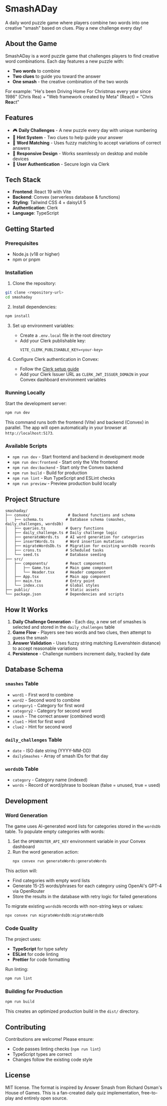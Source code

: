 # SmashADay

A daily word puzzle game where players combine two words into one creative "smash" based on clues. Play a new challenge every day!

## About the Game

SmashADay is a word puzzle game that challenges players to find creative word combinations. Each day features a new puzzle with:

- **Two words** to combine
- **Two clues** to guide you toward the answer
- **One smash** - the creative combination of the two words

For example: "He's been Driving Home For Christmas every year since 1986" (Chris Rea) + "Web framework created by Meta" (React) = "Chris **Rea**ct"

## Features

- 🎮 **Daily Challenges** - A new puzzle every day with unique numbering
- 🎯 **Hint System** - Two clues to help guide your answer
- 🔄 **Word Matching** - Uses fuzzy matching to accept variations of correct answers
- 📱 **Responsive Design** - Works seamlessly on desktop and mobile devices
- 🔐 **User Authentication** - Secure login via Clerk

## Tech Stack

- **Frontend**: React 19 with Vite
- **Backend**: Convex (serverless database & functions)
- **Styling**: Tailwind CSS 4 + daisyUI 5
- **Authentication**: Clerk
- **Language**: TypeScript

## Getting Started

### Prerequisites

- Node.js (v18 or higher)
- npm or pnpm

### Installation

1. Clone the repository:
```bash
git clone <repository-url>
cd smashaday
```

2. Install dependencies:
```bash
npm install
```

3. Set up environment variables:
   - Create a `.env.local` file in the root directory
   - Add your Clerk publishable key:
     ```
     VITE_CLERK_PUBLISHABLE_KEY=<your-key>
     ```

4. Configure Clerk authentication in Convex:
   - Follow the [Clerk setup guide](https://docs.convex.dev/auth/clerk#get-started)
   - Add your Clerk Issuer URL as `CLERK_JWT_ISSUER_DOMAIN` in your Convex dashboard environment variables

### Running Locally

Start the development server:

```bash
npm run dev
```

This command runs both the frontend (Vite) and backend (Convex) in parallel. The app will open automatically in your browser at `http://localhost:5173`.

### Available Scripts

- `npm run dev` - Start frontend and backend in development mode
- `npm run dev:frontend` - Start only the Vite frontend
- `npm run dev:backend` - Start only the Convex backend
- `npm run build` - Build for production
- `npm run lint` - Run TypeScript and ESLint checks
- `npm run preview` - Preview production build locally

## Project Structure

```
smashaday/
├── convex/                 # Backend functions and schema
│   ├── schema.ts          # Database schema (smashes, daily_challenges, wordsDb)
│   ├── queries.ts         # Query functions
│   ├── daily_challenge.ts # Daily challenge logic
│   ├── generateWords.ts   # AI word generation for categories
│   ├── insertWords.ts     # Word insertion mutations
│   ├── migrateWordsDb.ts  # Migration for existing wordsDb records
│   ├── crons.ts           # Scheduled tasks
│   └── seed.ts            # Database seeding
├── src/
│   ├── components/        # React components
│   │   ├── Game.tsx       # Main game component
│   │   └── Header.tsx     # Header component
│   ├── App.tsx            # Main app component
│   ├── main.tsx           # Entry point
│   └── index.css          # Global styles
├── public/                # Static assets
└── package.json           # Dependencies and scripts
```

## How It Works

1. **Daily Challenge Generation** - Each day, a new set of smashes is selected and stored in the `daily_challenges` table
2. **Game Flow** - Players see two words and two clues, then attempt to guess the smash
3. **Answer Validation** - Uses fuzzy string matching (Levenshtein distance) to accept reasonable variations
4. **Persistence** - Challenge numbers increment daily, tracked by date

## Database Schema

### `smashes` Table
- `word1` - First word to combine
- `word2` - Second word to combine
- `category1` - Category for first word
- `category2` - Category for second word
- `smash` - The correct answer (combined word)
- `clue1` - Hint for first word
- `clue2` - Hint for second word

### `daily_challenges` Table
- `date` - ISO date string (YYYY-MM-DD)
- `dailySmashes` - Array of smash IDs for that day

### `wordsDb` Table
- `category` - Category name (indexed)
- `words` - Record of word/phrase to boolean (false = unused, true = used)

## Development

### Word Generation

The game uses AI-generated word lists for categories stored in the `wordsDb` table. To populate empty categories with words:

1. Set the `OPENROUTER_API_KEY` environment variable in your Convex dashboard
2. Run the word generation action:
   ```bash
   npx convex run generateWords:generateWords
   ```

This action will:
- Find categories with empty word lists
- Generate 15-25 words/phrases for each category using OpenAI's GPT-4 via OpenRouter
- Store the results in the database with retry logic for failed generations

To migrate existing `wordsDb` records with non-string keys or values:
```bash
npx convex run migrateWordsDb:migrateWordsDb
```

### Code Quality

The project uses:
- **TypeScript** for type safety
- **ESLint** for code linting
- **Prettier** for code formatting

Run linting:
```bash
npm run lint
```

### Building for Production

```bash
npm run build
```

This creates an optimized production build in the `dist/` directory.

## Contributing

Contributions are welcome! Please ensure:
- Code passes linting checks (`npm run lint`)
- TypeScript types are correct
- Changes follow the existing code style

## License

MIT license. The format is inspired by Answer Smash from Richard Osman's House of Games.
This is a fan-created daily quiz implementation, free-to-play and entirely open source.
